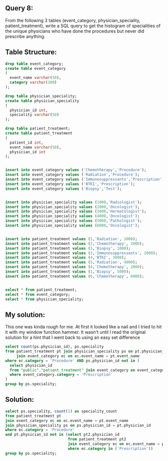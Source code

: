 ##  Query 8:

From the following 3 tables (event_category, physician_speciality, patient_treatment),
write a SQL query to get the histogram of specialities of the unique physicians
who have done the procedures but never did prescribe anything.

## Table Structure:

```SQL
drop table event_category;
create table event_category
(
  event_name varchar(50),
  category varchar(100)
);

drop table physician_speciality;
create table physician_speciality
(
  physician_id int,
  speciality varchar(50)
);

drop table patient_treatment;
create table patient_treatment
(
  patient_id int,
  event_name varchar(50),
  physician_id int
);


insert into event_category values ('Chemotherapy','Procedure');
insert into event_category values ('Radiation','Procedure');
insert into event_category values ('Immunosuppressants','Prescription');
insert into event_category values ('BTKI','Prescription');
insert into event_category values ('Biopsy','Test');


insert into physician_speciality values (1000,'Radiologist');
insert into physician_speciality values (2000,'Oncologist');
insert into physician_speciality values (3000,'Hermatologist');
insert into physician_speciality values (4000,'Oncologist');
insert into physician_speciality values (5000,'Pathologist');
insert into physician_speciality values (6000,'Oncologist');


insert into patient_treatment values (1,'Radiation', 1000);
insert into patient_treatment values (2,'Chemotherapy', 2000);
insert into patient_treatment values (1,'Biopsy', 1000);
insert into patient_treatment values (3,'Immunosuppressants', 2000);
insert into patient_treatment values (4,'BTKI', 3000);
insert into patient_treatment values (5,'Radiation', 4000);
insert into patient_treatment values (4,'Chemotherapy', 2000);
insert into patient_treatment values (1,'Biopsy', 5000);
insert into patient_treatment values (6,'Chemotherapy', 6000);


select * from patient_treatment;
select * from event_category;
select * from physician_speciality;
```

## My solution:

This one was kinda rough for me. At first it looked like a nail and I tried to hit it with my window function hammer. It wasn't until I read the original solution for a hint that I went back to using an easy set difference

```SQL
select count(ps.physician_id), ps.speciality
from patient_treatment pt join physician_speciality ps on pt.physician_id = ps.physician_id
     join event_category ec on ec.event_name = pt.event_name
where ec.category = 'Procedure' AND ps.physician_id not in (
  select physician_id
  from "public"."patient_treatment" join event_category on event_category.event_name = patient_treatment.event_name
  where event_category.category = 'Prescription'
)
group by ps.speciality;
```

##  Solution:

```SQL
select ps.speciality, count(1) as speciality_count
from patient_treatment pt
join event_category ec on ec.event_name = pt.event_name
join physician_speciality ps on ps.physician_id = pt.physician_id
where ec.category = 'Procedure'
and pt.physician_id not in (select pt2.physician_id
							from patient_treatment pt2
							join event_category ec on ec.event_name = pt2.event_name
							where ec.category in ('Prescription'))
group by ps.speciality;
```

